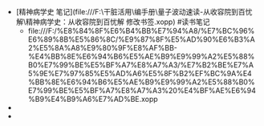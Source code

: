 - [精神病学史 笔记](file:///F:\干脏活用\编手册\量子波动速读-从收容院到百忧解\精神病学史：从收容院到百忧解 修改书签.xopp) #读书笔记
	- file:///F:/%E8%84%8F%E6%B4%BB%E7%94%A8/%E7%BC%96%E6%89%8B%E5%86%8C/%E9%87%8F%E5%AD%90%E6%B3%A2%E5%8A%A8%E9%80%9F%E8%AF%BB-%E4%BB%8E%E6%94%B6%E5%AE%B9%E9%99%A2%E5%88%B0%E7%99%BE%E5%BF%A7%E8%A7%A3/%E7%B2%BE%E7%A5%9E%E7%97%85%E5%AD%A6%E5%8F%B2%EF%BC%9A%E4%BB%8E%E6%94%B6%E5%AE%B9%E9%99%A2%E5%88%B0%E7%99%BE%E5%BF%A7%E8%A7%A3%20%E4%BF%AE%E6%94%B9%E4%B9%A6%E7%AD%BE.xopp
-
-